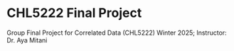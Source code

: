 # CHL5222 Final Project
Group Final Project for Correlated Data (CHL5222) Winter 2025; Instructor: Dr. Aya Mitani
